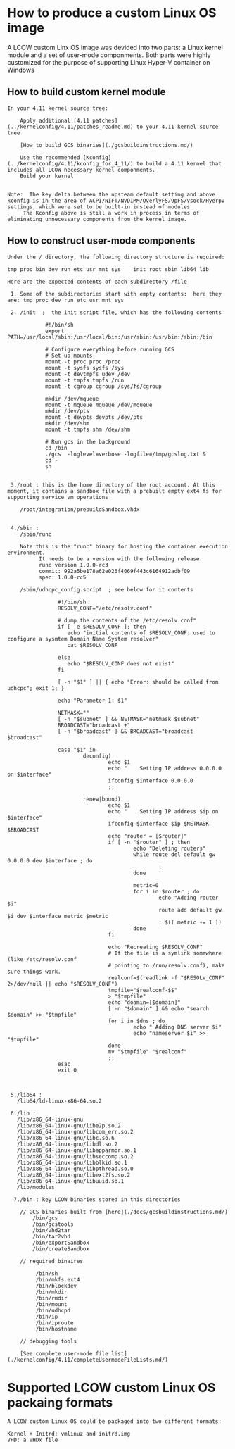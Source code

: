 

# How to produce a custom Linux OS image

A LCOW custom Linx OS image was devided into two parts: a Linux kernel module and a set of user-mode componments. Both parts were highly customized for the purpose of supporting Linux Hyper-V container on Windows


## How to build custom kernel module

    In your 4.11 kernel source tree:

        Apply additional [4.11 patches](../kernelconfig/4.11/patches_readme.md) to your 4.11 kernel source tree 

        [How to build GCS binaries](./gcsbuildinstructions.md/)

        Use the recommended [Kconfig](../kernelconfig/4.11/kconfig_for_4_11/) to build a 4.11 kernel that includes all LCOW necessary kernel componments.
        Build your kernel 


    Note:  The key delta between the upsteam default setting and above kconfig is in the area of ACPI/NIFT/NVDIMM/OverlyFS/9pFS/Vsock/HyerpV settings, which were set to be built-in instead of modules
         The Kconfig above is still a work in process in terms of eliminating unnecessary components from the kernel image. 

## How to construct user-mode components

    Under the / directory, the following directory structure is required:

    tmp proc bin dev run etc usr mnt sys    init root sbin lib64 lib      

    Here are the expected contents of each subdirectory /file
     
     1. Some of the subdirectories start with empty contents:  here they are: tmp proc dev run etc usr mnt sys 

     2. /init  ;  the init script file, which has the following contents

                #!/bin/sh
                export PATH=/usr/local/sbin:/usr/local/bin:/usr/sbin:/usr/bin:/sbin:/bin

                # Configure everything before running GCS
                # Set up mounts
                mount -t proc proc /proc
                mount -t sysfs sysfs /sys
                mount -t devtmpfs udev /dev
                mount -t tmpfs tmpfs /run
                mount -t cgroup cgroup /sys/fs/cgroup

                mkdir /dev/mqueue
                mount -t mqueue mqueue /dev/mqueue
                mkdir /dev/pts
                mount -t devpts devpts /dev/pts
                mkdir /dev/shm
                mount -t tmpfs shm /dev/shm

                # Run gcs in the background
                cd /bin
                ./gcs  -loglevel=verbose -logfile=/tmp/gcslog.txt &
                cd -
                sh


     3./root : this is the home directory of the root account. At this moment, it contains a sandbox file with a prebuilt empty ext4 fs for supporting service vm operations
        
        /root/integration/prebuildSandbox.vhdx


     4./sbin : 
        /sbin/runc  

        Note:this is the "runc" binary for hosting the container execution environment. 
              It needs to be a version with the following release
              runc version 1.0.0-rc3
              commit: 992a5be178a62e026f4069f443c6164912adbf09
              spec: 1.0.0-rc5

        /sbin/udhcpc_config.script  ; see below for it contents
                             
                    #!/bin/sh
                    RESOLV_CONF="/etc/resolv.conf"

                    # dump the contents of the /etc/resolv.conf"
                    if [ -e $RESOLV_CONF ]; then
                       echo "initial contents of $RESOLV_CONF: used to configure a sysmtem Domain Name System resolver"
                       cat $RESOLV_CONF

                    else
                       echo "$RESOLV_CONF does not exist"
                    fi

                    [ -n "$1" ] || { echo "Error: should be called from udhcpc"; exit 1; }

                    echo "Parameter 1: $1"

                    NETMASK=""
                    [ -n "$subnet" ] && NETMASK="netmask $subnet"
                    BROADCAST="broadcast +"
                    [ -n "$broadcast" ] && BROADCAST="broadcast $broadcast"

                    case "$1" in
                            deconfig)
                                    echo $1
                                    echo "    Setting IP address 0.0.0.0 on $interface"
                                    ifconfig $interface 0.0.0.0
                                    ;;

                            renew|bound)
                                    echo $1
                                    echo "    Setting IP address $ip on $interface"
                                    ifconfig $interface $ip $NETMASK $BROADCAST
                                    echo "router = [$router]"
                                    if [ -n "$router" ] ; then
                                            echo "Deleting routers"
                                            while route del default gw 0.0.0.0 dev $interface ; do
                                                    :
                                            done

                                            metric=0
                                            for i in $router ; do
                                                    echo "Adding router $i"
                                                    route add default gw $i dev $interface metric $metric
                                                    : $(( metric += 1 ))
                                            done
                                    fi

                                    echo "Recreating $RESOLV_CONF"
                                    # If the file is a symlink somewhere (like /etc/resolv.conf
                                    # pointing to /run/resolv.conf), make sure things work.
                                    realconf=$(readlink -f "$RESOLV_CONF" 2>/dev/null || echo "$RESOLV_CONF")
                                    tmpfile="$realconf-$$"
                                    > "$tmpfile"
                                    echo "doamin=[$domain]"
                                    [ -n "$domain" ] && echo "search $domain" >> "$tmpfile"
                                    for i in $dns ; do
                                            echo " Adding DNS server $i"
                                            echo "nameserver $i" >> "$tmpfile"
                                    done
                                    mv "$tmpfile" "$realconf"
                                    ;;
                    esac
                    exit 0



     5./lib64 :
       /lib64/ld-linux-x86-64.so.2

     6./lib : 
       /lib/x86_64-linux-gnu
       /lib/x86_64-linux-gnu/libe2p.so.2
       /lib/x86_64-linux-gnu/libcom_err.so.2
       /lib/x86_64-linux-gnu/libc.so.6
       /lib/x86_64-linux-gnu/libdl.so.2
       /lib/x86_64-linux-gnu/libapparmor.so.1
       /lib/x86_64-linux-gnu/libseccomp.so.2
       /lib/x86_64-linux-gnu/libblkid.so.1
       /lib/x86_64-linux-gnu/libpthread.so.0
       /lib/x86_64-linux-gnu/libext2fs.so.2
       /lib/x86_64-linux-gnu/libuuid.so.1
       /lib/modules

      7./bin : key LCOW binaries stored in this directories
        
        // GCS binaries built from [here](./docs/gcsbuildinstructions.md/)
            /bin/gcs
            /bin/gcstools
            /bin/vhd2tar
            /bin/tar2vhd
            /bin/exportSandbox
            /bin/createSandbox

        // required binaires

             /bin/sh
             /bin/mkfs.ext4
             /bin/blockdev
             /bin/mkdir
             /bin/rmdir
             /bin/mount
             /bin/udhcpd
             /bin/ip
             /bin/iproute
             /bin/hostname

        // debugging tools

        [See complete user-mode file list](./kernelconfig/4.11/completeUsermodeFileLists.md/)

# Supported LCOW custom Linux OS packaing formats

    A LCOW custom Linux OS could be packaged into two different formats: 

    Kernel + Initrd: vmlinuz and initrd.img
    VHD: a VHDx file



